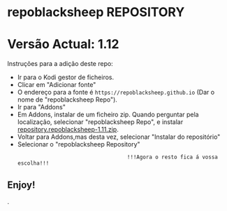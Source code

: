 # repoblacksheep REPOSITORY
# Versão Actual: 1.12

Instruções para a adição deste repo:


<p align="left">
  <ul>
    <li>Ir para o Kodi gestor de ficheiros.</li>
    <li>Clicar em "Adicionar fonte"</li>
    <li>O endereço para a fonte é <code>https://repoblacksheep.github.io</code> (Dar o nome de "repoblacksheep Repo").</li>
    <li>Ir para "Addons"</li>
    <li>Em Addons, instalar de um ficheiro zip. Quando perguntar pela localização, selecionar "repoblacksheep Repo", e instalar <a href="repository.repoblacksheep-1.11.zip">repository.repoblacksheep-1.11.zip</a>.</li>
    <li>Voltar para Addons,mas desta vez, selecionar "Instalar do repositório"</li>
    <li>Selecionar o "repoblacksheep Repository"</li>
    
                                       !!!Agora o resto fica á vossa escolha!!!
  </ul>
</p>

## Enjoy!

.
